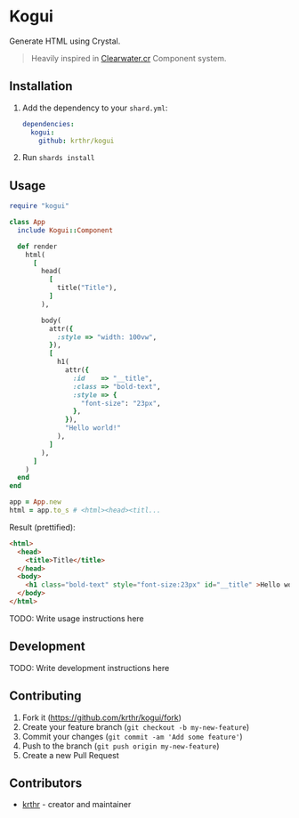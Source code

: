 # Kogui

Generate HTML using Crystal.

> Heavily inspired in [Clearwater.cr](https://github.com/clearwater-rb/clearwater) Component system.

## Installation

1. Add the dependency to your `shard.yml`:

   ```yaml
   dependencies:
     kogui:
       github: krthr/kogui
   ```

2. Run `shards install`

## Usage

```rb
require "kogui"

class App
  include Kogui::Component

  def render
    html(
      [
        head(
          [
            title("Title"),
          ]
        ),

        body(
          attr({
            :style => "width: 100vw",
          }),
          [
            h1(
              attr({
                :id    => "__title",
                :class => "bold-text",
                :style => {
                  "font-size": "23px",
                },
              }),
              "Hello world!"
            ),
          ]
        ),
      ]
    )
  end
end

app = App.new
html = app.to_s # <html><head><titl...
```

Result (prettified):
```html
<html>
  <head>
    <title>Title</title>
  </head>
  <body>
    <h1 class="bold-text" style="font-size:23px" id="__title" >Hello world!</h1>
  </body>
</html>
```

TODO: Write usage instructions here

## Development

TODO: Write development instructions here

## Contributing

1. Fork it (<https://github.com/krthr/kogui/fork>)
2. Create your feature branch (`git checkout -b my-new-feature`)
3. Commit your changes (`git commit -am 'Add some feature'`)
4. Push to the branch (`git push origin my-new-feature`)
5. Create a new Pull Request

## Contributors

- [krthr](https://github.com/krthr) - creator and maintainer
